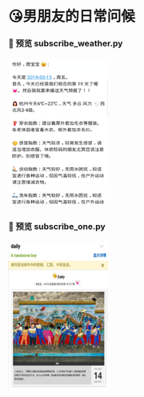 #  😘男朋友的日常问候

### 👀 预览 subscribe_weather.py



  <img src="https://raw.githubusercontent.com/OneStepAndTwoSteps/boyfriend_daily/master/static/1.png" width="200px" height="300px" />

### 👀 预览 subscribe_one.py


  <img src="https://raw.githubusercontent.com/OneStepAndTwoSteps/boyfriend_daily/master/static/2.png" width="200px" height="300px" />
